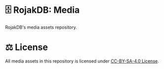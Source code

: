 # 🗄️ RojakDB: Media

RojakDB's media assets repository.

# ⚖️ License

All media assets in this repository is licensed under [CC-BY-SA-4.0 License](https://github.com/rojakdb/media/blob/main/LICENSE).
